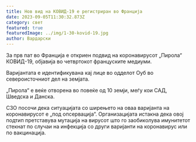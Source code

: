 ```yaml
---
title: Нов вид на КОВИД-19 е регистриран во Франција
date: 2023-09-05T11:30:32.873Z
category: свет
featured: true
featuredImage: ../img/1-30-kovid-19.jpg
author: Вардарски
---
```

За прв пат во Франција е откриен подвид на коронавирусот „Пирола“ КОВИД-19, објавија во четвртокот француските медиуми.

Варијантата е идентификувана кај лице во одделот Оуб во североисточниот дел на земјата.

„Пирола“ е веќе отворена во повеќе од 10 земји, меѓу кои САД, Шведска и Данска.

СЗО посочи дека ситуацијата со ширењето на оваа варијанта на коронавирусот е „под опсервација“. Организацијата истакна дека овој подтип претставува мутација на вирусот што го заобиколува имунитетот стекнат по случаи на инфекција со други варијанти на коронавирус или по вакцинација.